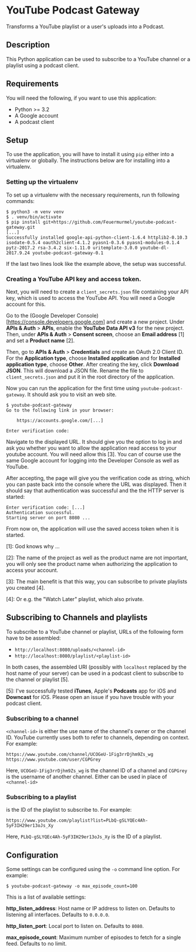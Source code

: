 # YouTube Podcast Gateway

Transforms a YouTube playlist or a user's uploads into a Podcast.


## Description

This Python application can be used to subscribe to a YouTube channel or a playlist using a podcast client.


## Requirements

You will need the following, if you want to use this application:

- Python >= 3.2
- A Google account
- A podcast client


## Setup

To use the application, you will have to install it using `pip` either into a virtualenv or globally. The instructions below are for installing into a virtualenv.


### Setting up the virtualenv

To set up a virtualenv with the necessary requirements, run th following commands:

    $ python3 -m venv venv
    $ . venv/bin/activate
    $ pip install git+https://github.com/Feuermurmel/youtube-podcast-gateway.git
    [...]
    Successfully installed google-api-python-client-1.6.4 httplib2-0.10.3 isodate-0.5.4 oauth2client-4.1.2 pyasn1-0.3.6 pyasn1-modules-0.1.4 pytz-2017.2 rsa-3.4.2 six-1.11.0 uritemplate-3.0.0 youtube-dl-2017.9.24 youtube-podcast-gateway-0.1

If the last two lines look like the example above, the setup was successful.


### Creating a YouTube API key and access token.

Next, you will need to create a `client_secrets.json` file containing your API key, which is used to access the YouTube API. You will need a Google account for this.

Go to the (Google Developer Console)[https://console.developers.google.com] and create a new project. Under **APIs & Auth** > **APIs**, enable the **YouTube Data API v3** for the new project. Then, under **APIs & Auth** > **Consent screen**, choose an **Email address** [1] and set a **Product name** [2].

Then, go to **APIs & Auth** > **Credentials** and create an OAuth 2.0 Client ID. For the **Application type**, choose **Installed application** and for **Installed application type**, choose **Other**. After creating the key, click **Download JSON**. This will download a JSON file. Rename the file to `client_secrets.json` and put it in the root directory of the application.

Now you can run the application for the first time using `youtube-podcast-gateway`. It should ask you to visit an web site.

```
$ youtube-podcast-gateway
Go to the following link in your browser:

    https://accounts.google.com/[...]

Enter verification code: 
```

Navigate to the displayed URL. It should give you the option to log in and ask you whether you want to allow the application read access to your youtube account. You will need allow this [3]. You can of course use the same Google account for logging into the Developer Console as well as YouTube.

After accepting, the page will give you the verification code as string, which you can paste back into the console where the URL was displayed. Then it should say that authentication was successful and the the HTTP server is started:

```
Enter verification code: [...]
Authentication successful.
Starting server on port 8080 ...
```

From now on, the application will use the saved access token when it is started.

[1]: God knows why …

[2]: The name of the project as well as the product name are not important, you will only see the product name when authorizing the application to access your account.

[3]: The main benefit is that this way, you can subscribe to private playlists you created [4].

[4]: Or e.g. the "Watch Later" playlist, which also private.


## Subscribing to Channels and playlists

To subscribe to a YouTube channel or playlist, URLs of the following form have to be assembled:

- `http://localhost:8080/uploads/<channel-id>`
- `http://localhost:8080/playlist/<playlist-id>`

In both cases, the assembled URI (possibly with `localhost` replaced by the host name of your server) can be used in a podcast client to subscribe to the channel or playlist [5].

[5]: I've successfully tested **iTunes**, Apple's **Podcasts** app for iOS and **Downcast** for iOS. Please open an issue if you have trouble with your podcast client.


### Subscribing to a channel

`<channel-id>` is either the use name of the channel's owner or the channel ID. YouTube currently uses both to refer to channels, depending on context. For example:

```
https://www.youtube.com/channel/UCOGeU-1Fig3rrDjhm9Zs_wg
https://www.youtube.com/user/CGPGrey
```

Here, `UCOGeU-1Fig3rrDjhm9Zs_wg` is the channel ID of a channel and `CGPGrey` is the username of another channel. Either can be used in place of `<channel-id>`


### Subscribing to a playlist

<playlist-id> is the ID of the playlist to subscribe to. For example:

```
https://www.youtube.com/playlist?list=PLbQ-gSLYQEc4Ah-5yF3IH29er13oJs_Xy
```

Here, `PLbQ-gSLYQEc4Ah-5yF3IH29er13oJs_Xy` is the ID of a playlist.


## Configuration

Some settings can be configured using the `-o` command line option. For example:

```
$ youtube-podcast-gateway -o max_episode_count=100
```

This is a list of available settings:

__http_listen_address__: Host name or IP address to listen on. Defaults to listening all interfaces. Defaults to `0.0.0.0`.

__http_listen_port__: Local port to listen on. Defaults to `8080`.

__max_episode_count__: Maximum number of episodes to fetch for a single feed. Defaults to no limit.

